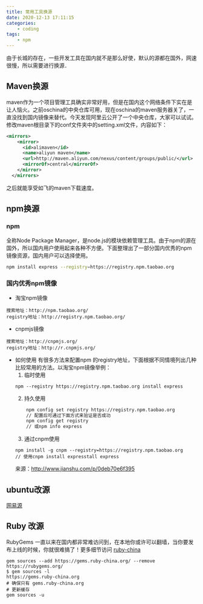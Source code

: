 ```yaml
---
title: 常用工具换源
date: 2020-12-13 17:11:15
categories: 
    - coding
tags:
    - npm
---
```

由于长城的存在，一些开发工具在国内就不是那么好使，默认的源都在国外，网速很慢，所以需要进行换源．
<!-- more -->
## Maven换源
maven作为一个项目管理工具确实非常好用，但是在国内这个网络条件下实在是让人恼火。之前oschina的中央仓库可用，现在oschina的maven服务器关了，一直没找到国内镜像来替代。今天发现阿里云公开了一个中央仓库，大家可以试试。
修改maven根目录下的conf文件夹中的setting.xml文件，内容如下：
```xml
<mirrors>
    <mirror>
      <id>alimaven</id>
      <name>aliyun maven</name>
      <url>http://maven.aliyun.com/nexus/content/groups/public/</url>
      <mirrorOf>central</mirrorOf>        
    </mirror>
  </mirrors>
```
之后就能享受如飞的maven下载速度。

## npm换源
### npm
全称Node Package Manager，是node.js的模块依赖管理工具。由于npm的源在国外，所以国内用户使用起来各种不方便。下面整理出了一部分国内优秀的npm镜像资源，国内用户可以选择使用。
```sh
npm install express --registry=https://registry.npm.taobao.org
```
### 国内优秀npm镜像
-  淘宝npm镜像
```
搜索地址：http://npm.taobao.org/
registry地址：http://registry.npm.taobao.org/
```
-  cnpmjs镜像
```
搜索地址：http://cnpmjs.org/
registry地址：http://r.cnpmjs.org/
```
- 如何使用
有很多方法来配置npm
的registry地址，下面根据不同情境列出几种比较常用的方法。以淘宝npm镜像举例：
    1. 临时使用
    ```shell
    npm --registry https://registry.npm.taobao.org install express
    ```
    2. 持久使用
    ```sh
        npm config set registry https://registry.npm.taobao.org
        // 配置后可通过下面方式来验证是否成功
        npm config get registry
        // 或npm info express
    ```
    3. 通过cnpm使用
    ```
    npm install -g cnpm --registry=https://registry.npm.taobao.org
    // 使用cnpm install expresstall express
    ```
    来源：http://www.jianshu.com/p/0deb70e6f395
    
## ubuntu改源
[网易源](http://mirrors.163.com/.help/ubuntu.html)

## Ruby 改源
RubyGems 一直以来在国内都非常难访问到，在本地你或许可以翻墙，当你要发布上线的时候，你就很难搞了！更多细节访问 [ruby-china](http://gems.ruby-china.org/)
```
gem sources --add https://gems.ruby-china.org/ --remove https://rubygems.org/
$ gem sources -l
https://gems.ruby-china.org
# 确保只有 gems.ruby-china.org
# 更新缓存
gem sources -u 
```


